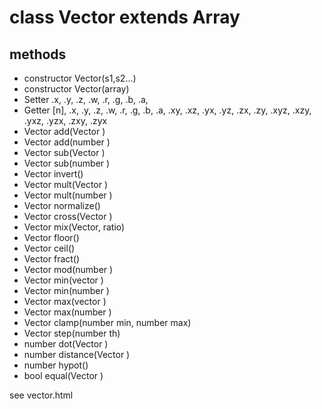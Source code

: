 # class Vector extends Array

## methods

 - constructor Vector(s1,s2...)
 - constructor Vector(array)
 - Setter .x, .y, .z, .w, .r, .g, .b, .a, 
 - Getter [n], .x, .y, .z, .w, .r, .g, .b, .a, .xy, .xz, .yx, .yz, .zx, .zy, .xyz, .xzy, .yxz, .yzx, .zxy, .zyx
 - Vector add(Vector )
 - Vector add(number )
 - Vector sub(Vector )
 - Vector sub(number )
 - Vector invert()
 - Vector mult(Vector )
 - Vector mult(number )
 - Vector normalize()
 - Vector cross(Vector )
 - Vector mix(Vector, ratio)
 - Vector floor()
 - Vector ceil()
 - Vector fract()
 - Vector mod(number )
 - Vector min(vector )
 - Vector min(number )
 - Vector max(vector )
 - Vector max(number )
 - Vector clamp(number min, number max)
 - Vector step(number th)
 - number dot(Vector )
 - number distance(Vector )
 - number hypot()
 - bool equal(Vector )


see vector.html
